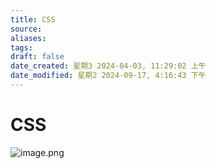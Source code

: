 ```yaml
---
title: CSS
source: 
aliases: 
tags: 
draft: false
date_created: 星期3 2024-04-03, 11:29:02 上午
date_modified: 星期2 2024-09-17, 4:16:43 下午
---
```


# CSS
![image.png](https://s2.loli.net/2024/04/03/QVJ6I7LyKZzusYd.png)
